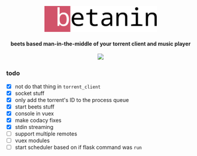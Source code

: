 <p align="center">
  <img width="300" src="https://github.com/sentriz/betanin/blob/master/betanin/client/src/assets/logo.png?raw=true">
</p>
<h4 align="center">beets based man-in-the-middle of your torrent client and music player </h2>
<p align="center">
  <a class="badge-align" href="https://www.codacy.com?utm_source=github.com&amp;utm_medium=referral&amp;utm_content=sentriz/betanin&amp;utm_campaign=Badge_Grade"><img src="https://api.codacy.com/project/badge/Grade/2265971a5ec24013a961b3d601eb4ef9"/></a>
</p>


### todo
  - [x] not do that thing in `torrent_client`
  - [x] socket stuff
  - [x] only add the torrent's ID to the process queue
  - [x] start beets stuff
  - [x] console in vuex
  - [x] make codacy fixes
  - [x] stdin streaming
  - [ ] support multiple remotes
  - [ ] vuex modules
  - [ ] start scheduler based on if flask command was `run`
